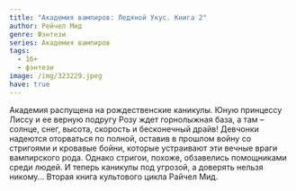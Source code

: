 ```yaml
---
title: "Академия вампиров: Ледяной Укус. Книга 2"
author: Рейчел Мид
genre: Фэнтези
series: Академия вампиров
tags:
  - 16+
  - фэнтези
image: /img/323229.jpeg
have: true
---
```

Академия распущена на рождественские каникулы. Юную принцессу Лиссу и ее верную подругу Розу ждет горнолыжная база, а там – солнце, снег, высота, скорость и бесконечный драйв! Девчонки надеются оторваться по полной, оставив в прошлом войну со стригоями и кровавые бойни, которые устраивают эти вечные враги вампирского рода. Однако стригои, похоже, обзавелись помощниками среди людей. И теперь каникулы под угрозой, а доверять нельзя никому... Вторая книга культового цикла Райчел Мид.